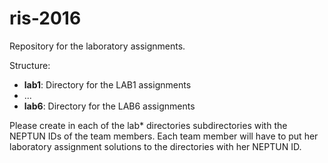 # ris-2016
Repository for the laboratory assignments.

Structure:
  - **lab1**: Directory for the LAB1 assignments
  - ...
  - **lab6**: Directory for the LAB6 assignments
  
Please create in each of the lab* directories subdirectories with the NEPTUN IDs of the team members. Each team member will have to put her laboratory assignment solutions to the directories with her NEPTUN ID.
